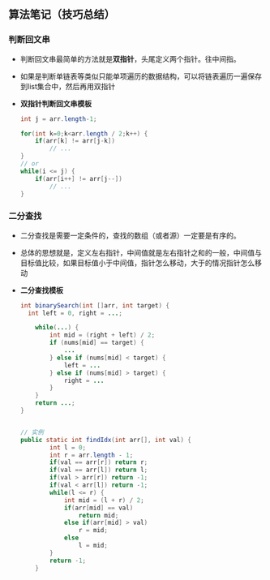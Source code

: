 ## 算法笔记（技巧总结）

### 判断回文串

* 判断回文串最简单的方法就是**双指针**，头尾定义两个指针。往中间指。

* 如果是判断单链表等类似只能单项遍历的数据结构，可以将链表遍历一遍保存到list集合中，然后再用双指针

* **双指针判断回文串模板**

  ```java
  int j = arr.length-1;
  
  for(int k=0;k<arr.length / 2;k++) {
      if(arr[k] != arr[j-k])
          // ...
  }
  // or
  while(i <= j) {
      if(arr[i++] != arr[j--])
          // ...
  }
  ```
  







### 二分查找

* 二分查找是需要一定条件的，查找的数组（或者源）一定要是有序的。

* 总体的思想就是，定义左右指针，中间值就是左右指针之和的一般，中间值与目标值比较，如果目标值小于中间值，指针怎么移动，大于的情况指针怎么移动

* **二分查找模板**

  ```java
  int binarySearch(int []arr, int target) {
  	int left = 0, right = ...;
  
      while(...) {
          int mid = (right + left) / 2;
          if (nums[mid] == target) {
              ...
          } else if (nums[mid] < target) {
              left = ...
          } else if (nums[mid] > target) {
              right = ...
          }
      }
      return ...;
  }
  
  
  // 实例
  public static int findIdx(int arr[], int val) {
          int l = 0;
          int r = arr.length - 1;
          if(val == arr[r]) return r;
          if(val == arr[l]) return l;
          if(val > arr[r]) return -1;
          if(val < arr[l]) return -1;
          while(l <= r) {
              int mid = (l + r) / 2;
              if(arr[mid] == val)
                  return mid;
              else if(arr[mid] > val)
                  r = mid;
              else
                  l = mid;
          }
          return -1;
      }
  ```

  



